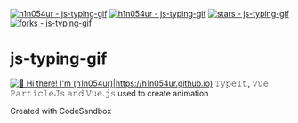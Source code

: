 [![h1n054ur - js-typing-gif](https://img.shields.io/static/v1?label=h1n054ur&message=js-typing-gif&color=blue&logo=github)](https://github.com/h1n054ur/js-typing-gif)
[![h1n054ur - js-typing-gif](https://img.shields.io/static/v1?label=codesandbox&message=js-typing-gif&color=blue&logo=github)](https://codesandbox.io/s/github/h1n054ur/js-typing-gif)
[![stars - js-typing-gif](https://img.shields.io/github/stars/h1n054ur/js-typing-gif?style=social)](https://github.com/h1n054ur/js-typing-gif)
[![forks - js-typing-gif](https://img.shields.io/github/forks/h1n054ur/js-typing-gif?style=social)](https://github.com/h1n054ur/js-typing-gif)
# js-typing-gif
[<img src="https://raw.githubusercontent.com/h1n054ur/js-typing-gif/master/intro.gif" alt="👋 Hi there! I'm (h1n054ur)|https://h1n054ur.github.io)" title="👋 Hi there! I'm (h1n054ur)|https://h1n054ur.github.io)"/>](https://h1n054ur.github.io)
𝚃𝚢𝚙𝚎𝙸𝚝, 𝚅𝚞𝚎 𝙿𝚊𝚛𝚝𝚒𝚌𝚕𝚎𝙹𝚜 𝚊𝚗𝚍 𝚅𝚞𝚎.𝚓𝚜 used to create animation
<p>Created with CodeSandbox</p>

